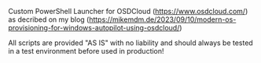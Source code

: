 Custom PowerShell Launcher for OSDCloud (https://www.osdcloud.com/) as decribed on my blog (https://mikemdm.de/2023/09/10/modern-os-provisioning-for-windows-autopilot-using-osdcloud/)

All scripts are provided "AS IS" with no liability and should always be tested in a test environment before used in production!
